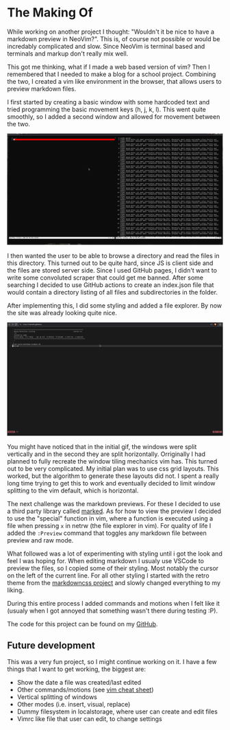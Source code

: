# The Making Of
While working on another project I thought: "Wouldn't it be nice to have a markdown preview in NeoVim?". This is, of course not possible or would be incredably complicated and slow. Since NeoVim is terminal based and terminals and markup don't really mix well.

This got me thinking, what if I made a web based version of vim? Then I remembered that I needed to make a blog for a school project. Combining the two, I created a vim like environment in the browser, that allows users to preview markdown files.

I first started by creating a basic window with some hardcoded text and tried programming the basic movement keys (h, j, k, l). This went quite smoothly, so I added a second window and allowed for movement between the two.

![Gif of the first itiration with movement working](/assets/images/the-making-of/first-movement.gif)

I then wanted the user to be able to browse a directory and read the files in this directory. This turned out to be quite hard, since JS is client side and the files are stored server side. Since I used GitHub pages, I didn't want to write some convoluted scraper that could get me banned. After some searching I decided to use GitHub actions to create an index.json file that would contain a directory listing of all files and subdirectories in the folder.

After implementing this, I did some styling and added a file explorer. By now the site was already looking quite nice.

![Gif of the project whith most styling done](/assets/images/the-making-of/after-styling.gif)

You might have noticed that in the initial gif, the windows were split vertically and in the second they are split horizontally. Orriginally I had planned to fully recreate the window tiling mechanics vim has. This turned out to be very complicated. My initial plan was to use css grid layouts. This worked, but the algorithm to generate these layouts did not. I spent a really long time trying to get this to work and eventually decided to limit window splitting to the vim default, which is horizontal.

The next challenge was the markdown previews. For these I decided to use a third party library called [marked](https://marked.js.org/). As for how to view the preview I decided to use the "special" function in vim, where a function is executed using a file when pressing `x` in netrw (the file explorer in vim). For quality of life I added the `:Preview` command that toggles any markdown file between preview and raw mode.

What followed was a lot of experimenting with styling until i got the look and feel I was hoping for. When editing markdown I usualy use VSCode to preview the files, so I copied some of their styling. Most notably the cursor on the left of the current line. For all other styling I started with the retro theme from the [markdowncss project](https://github.com/markdowncss/retro) and slowly changed everything to my liking.

During this entire process I added commands and motions when I felt like it (usualy when I got annoyed that something wasn't there during testing :P).

The code for this project can be found on my [GitHub](https://github.com/stanvdm/stanvdm.github.io).

## Future development
This was a very fun project, so I might continue working on it. I have a few things that I want to get working, the biggest are:
- Show the date a file was created/last edited
- Other commands/motions (see [vim cheat sheet](https://vim.rtorr.com/))
- Vertical splitting of windows
- Other modes (i.e. insert, visual, replace)
- Dummy filesystem in localstorage, where user can create and edit files
- Vimrc like file that user can edit, to change settings

